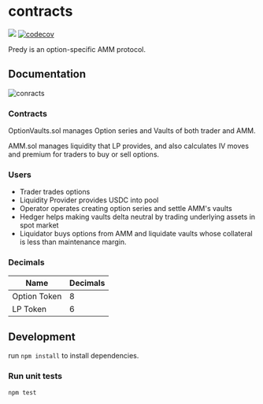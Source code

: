 # contracts

![](https://github.com/predyprotocol/contracts/workflows/Test/badge.svg)
[![codecov](https://codecov.io/gh/predyprotocol/contracts/branch/main/graph/badge.svg?token=0r39HNSn84)](https://codecov.io/gh/predyprotocol/contracts)

Predy is an option-specific AMM protocol.

## Documentation

![conracts](https://user-images.githubusercontent.com/81557479/134630527-770a7989-fe3d-46a0-9947-251a5739c8d9.png)

### Contracts

OptionVaults.sol manages Option series and Vaults of both trader and AMM.

AMM.sol manages liquidity that LP provides, and also calculates IV moves and premium for traders to buy or sell options.

### Users

- Trader trades options
- Liquidity Provider provides USDC into pool
- Operator operates creating option series and settle AMM's vaults
- Hedger helps making vaults delta neutral by trading underlying assets in spot market
- Liquidator buys options from AMM and liquidate vaults whose collateral is less than maintenance margin.

### Decimals

|  Name  |  Decimals  |
| ---- | ---- |
|  Option Token  |  8  |
|  LP Token  |  6  |

## Development

run `npm install` to install dependencies.

### Run unit tests

```
npm test
```

